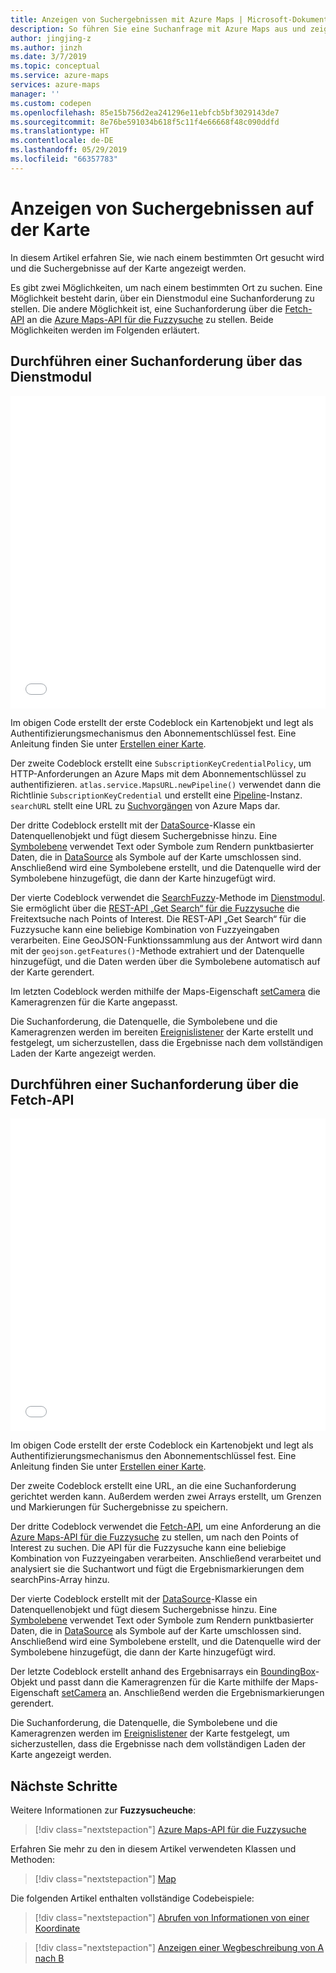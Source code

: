 ```yaml
---
title: Anzeigen von Suchergebnissen mit Azure Maps | Microsoft-Dokumentation
description: So führen Sie eine Suchanfrage mit Azure Maps aus und zeigen dann die Ergebnisse auf einer Javascript-Karte an
author: jingjing-z
ms.author: jinzh
ms.date: 3/7/2019
ms.topic: conceptual
ms.service: azure-maps
services: azure-maps
manager: ''
ms.custom: codepen
ms.openlocfilehash: 85e15b756d2ea241296e11ebfcb5bf3029143de7
ms.sourcegitcommit: 8e76be591034b618f5c11f4e66668f48c090ddfd
ms.translationtype: HT
ms.contentlocale: de-DE
ms.lasthandoff: 05/29/2019
ms.locfileid: "66357783"
---
```

# <a name="show-search-results-on-the-map"></a>Anzeigen von Suchergebnissen auf der Karte

In diesem Artikel erfahren Sie, wie nach einem bestimmten Ort gesucht wird und die Suchergebnisse auf der Karte angezeigt werden.

Es gibt zwei Möglichkeiten, um nach einem bestimmten Ort zu suchen. Eine Möglichkeit besteht darin, über ein Dienstmodul eine Suchanforderung zu stellen. Die andere Möglichkeit ist, eine Suchanforderung über die [Fetch-API](https://fetch.spec.whatwg.org/) an die [Azure Maps-API für die Fuzzysuche](https://docs.microsoft.com/rest/api/maps/search/getsearchfuzzy) zu stellen. Beide Möglichkeiten werden im Folgenden erläutert.

## <a name="make-a-search-request-via-service-module"></a>Durchführen einer Suchanforderung über das Dienstmodul

<iframe height='500' scrolling='no' title='Anzeigen von Suchergebnissen auf einer Karte (Dienstmodul)' src='//codepen.io/azuremaps/embed/zLdYEB/?height=265&theme-id=0&default-tab=js,result&embed-version=2&editable=true' frameborder='no' allowtransparency='true' allowfullscreen='true' style='width: 100%;'>Siehe <a href='https://codepen.io/azuremaps/pen/zLdYEB/'>Anzeigen von Suchergebnissen auf einer Karte (Dienstmodul)</a> von Azure Maps (<a href='https://codepen.io/azuremaps'>@azuremaps</a>) auf <a href='https://codepen.io'>CodePen</a>.
</iframe>

Im obigen Code erstellt der erste Codeblock ein Kartenobjekt und legt als Authentifizierungsmechanismus den Abonnementschlüssel fest. Eine Anleitung finden Sie unter [Erstellen einer Karte](./map-create.md).

Der zweite Codeblock erstellt eine `SubscriptionKeyCredentialPolicy`, um HTTP-Anforderungen an Azure Maps mit dem Abonnementschlüssel zu authentifizieren. `atlas.service.MapsURL.newPipeline()` verwendet dann die Richtlinie `SubscriptionKeyCredential` und erstellt eine [Pipeline](https://docs.microsoft.com/javascript/api/azure-maps-rest/atlas.service.pipeline?view=azure-maps-typescript-latest)-Instanz. `searchURL` stellt eine URL zu [Suchvorgängen](https://docs.microsoft.com/rest/api/maps/search) von Azure Maps dar.

Der dritte Codeblock erstellt mit der [DataSource](https://docs.microsoft.com/javascript/api/azure-maps-control/atlas.source.datasource?view=azure-iot-typescript-latest)-Klasse ein Datenquellenobjekt und fügt diesem Suchergebnisse hinzu. Eine [Symbolebene](https://docs.microsoft.com/javascript/api/azure-maps-control/atlas.layer.symbollayer?view=azure-iot-typescript-latest) verwendet Text oder Symbole zum Rendern punktbasierter Daten, die in [DataSource](https://docs.microsoft.com/javascript/api/azure-maps-control/atlas.source.datasource?view=azure-iot-typescript-latest) als Symbole auf der Karte umschlossen sind.  Anschließend wird eine Symbolebene erstellt, und die Datenquelle wird der Symbolebene hinzugefügt, die dann der Karte hinzugefügt wird.

Der vierte Codeblock verwendet die [SearchFuzzy](/javascript/api/azure-maps-rest/atlas.service.models.searchgetsearchfuzzyoptionalparams)-Methode im [Dienstmodul](https://atlas.microsoft.com/sdk/javascript/mapcontrol/2/atlas-service.min.js). Sie ermöglicht über die [REST-API „Get Search“ für die Fuzzysuche](https://docs.microsoft.com/rest/api/maps/search/getsearchfuzzy) die Freitextsuche nach Points of Interest. Die REST-API „Get Search“ für die Fuzzysuche kann eine beliebige Kombination von Fuzzyeingaben verarbeiten. Eine GeoJSON-Funktionssammlung aus der Antwort wird dann mit der `geojson.getFeatures()`-Methode extrahiert und der Datenquelle hinzugefügt, und die Daten werden über die Symbolebene automatisch auf der Karte gerendert.

Im letzten Codeblock werden mithilfe der Maps-Eigenschaft [setCamera](https://docs.microsoft.com/javascript/api/azure-maps-control/atlas.map?view=azure-iot-typescript-latest#setcamera-cameraoptions---cameraboundsoptions---animationoptions-) die Kameragrenzen für die Karte angepasst.

Die Suchanforderung, die Datenquelle, die Symbolebene und die Kameragrenzen werden im bereiten [Ereignislistener](https://docs.microsoft.com/javascript/api/azure-maps-control/atlas.map?view=azure-iot-typescript-latest#events) der Karte erstellt und festgelegt, um sicherzustellen, dass die Ergebnisse nach dem vollständigen Laden der Karte angezeigt werden.


## <a name="make-a-search-request-via-fetch-api"></a>Durchführen einer Suchanforderung über die Fetch-API

<iframe height='500' scrolling='no' title='Anzeigen von Suchergebnissen auf einer Karte' src='//codepen.io/azuremaps/embed/KQbaeM/?height=265&theme-id=0&default-tab=js,result&embed-version=2&editable=true' frameborder='no' allowtransparency='true' allowfullscreen='true' style='width: 100%;'>Weitere Informationen finden Sie unter <a href='https://codepen.io/azuremaps/pen/KQbaeM/'>Show search results on a map</a> (Anzeigen von Suchergebnissen auf einer Karte) von Azure Maps (<a href='https://codepen.io/azuremaps'>@azuremaps</a>) auf <a href='https://codepen.io'>CodePen</a>.
</iframe>

Im obigen Code erstellt der erste Codeblock ein Kartenobjekt und legt als Authentifizierungsmechanismus den Abonnementschlüssel fest. Eine Anleitung finden Sie unter [Erstellen einer Karte](./map-create.md).

Der zweite Codeblock erstellt eine URL, an die eine Suchanforderung gerichtet werden kann. Außerdem werden zwei Arrays erstellt, um Grenzen und Markierungen für Suchergebnisse zu speichern.

Der dritte Codeblock verwendet die [Fetch-API](https://fetch.spec.whatwg.org/), um eine Anforderung an die [Azure Maps-API für die Fuzzysuche](https://docs.microsoft.com/rest/api/maps/search/getsearchfuzzy) zu stellen, um nach den Points of Interest zu suchen. Die API für die Fuzzysuche kann eine beliebige Kombination von Fuzzyeingaben verarbeiten. Anschließend verarbeitet und analysiert sie die Suchantwort und fügt die Ergebnismarkierungen dem searchPins-Array hinzu.

Der vierte Codeblock erstellt mit der [DataSource](https://docs.microsoft.com/javascript/api/azure-maps-control/atlas.source.datasource?view=azure-iot-typescript-latest)-Klasse ein Datenquellenobjekt und fügt diesem Suchergebnisse hinzu. Eine [Symbolebene](https://docs.microsoft.com/javascript/api/azure-maps-control/atlas.layer.symbollayer?view=azure-iot-typescript-latest) verwendet Text oder Symbole zum Rendern punktbasierter Daten, die in [DataSource](https://docs.microsoft.com/javascript/api/azure-maps-control/atlas.source.datasource?view=azure-iot-typescript-latest) als Symbole auf der Karte umschlossen sind. Anschließend wird eine Symbolebene erstellt, und die Datenquelle wird der Symbolebene hinzugefügt, die dann der Karte hinzugefügt wird.

Der letzte Codeblock erstellt anhand des Ergebnisarrays ein [BoundingBox](https://docs.microsoft.com/javascript/api/azure-maps-control/atlas.data.boundingbox?view=azure-iot-typescript-latest)-Objekt und passt dann die Kameragrenzen für die Karte mithilfe der Maps-Eigenschaft [setCamera](https://docs.microsoft.com/javascript/api/azure-maps-control/atlas.map?view=azure-iot-typescript-latest#setcamera-cameraoptions---cameraboundsoptions---animationoptions-) an. Anschließend werden die Ergebnismarkierungen gerendert.

Die Suchanforderung, die Datenquelle, die Symbolebene und die Kameragrenzen werden im [Ereignislistener](https://docs.microsoft.com/javascript/api/azure-maps-control/atlas.map?view=azure-iot-typescript-latest#events) der Karte festgelegt, um sicherzustellen, dass die Ergebnisse nach dem vollständigen Laden der Karte angezeigt werden.

## <a name="next-steps"></a>Nächste Schritte

Weitere Informationen zur **Fuzzysucheuche**:

> [!div class="nextstepaction"]
> [Azure Maps-API für die Fuzzysuche](https://docs.microsoft.com/rest/api/maps/search/getsearchfuzzy)

Erfahren Sie mehr zu den in diesem Artikel verwendeten Klassen und Methoden:

> [!div class="nextstepaction"]
> [Map](https://docs.microsoft.com/javascript/api/azure-maps-control/atlas.map?view=azure-iot-typescript-latest)

Die folgenden Artikel enthalten vollständige Codebeispiele:

> [!div class="nextstepaction"]
> [Abrufen von Informationen von einer Koordinate](./map-get-information-from-coordinate.md)
<!-- Comment added to suppress false positive warning -->
> [!div class="nextstepaction"]
> [Anzeigen einer Wegbeschreibung von A nach B](./map-route.md)
